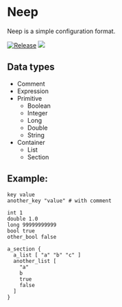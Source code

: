 # Neep
Neep is a simple configuration format.

[![Release](https://travis-ci.com/anhcraft/Neep.svg?branch=master)](https://travis-ci.com/anhcraft/Neep)
[![](https://jitpack.io/v/anhcraft/Neep.svg)](https://jitpack.io/#anhcraft/Neep)<br>

## Data types
- Comment
- Expression
- Primitive
  + Boolean
  + Integer
  + Long
  + Double
  + String
- Container
  + List
  + Section

## Example:

```
key value
another_key "value" # with comment

int 1
double 1.0
long 99999999999
bool true
other_bool false

a_section {
  a_list [ "a" "b" "c" ]
  another_list [
    "a"
    b
    true
    false
  ]
}
```

